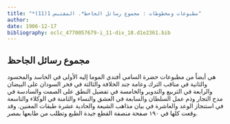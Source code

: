 ```yaml
---
title: "*مطبوعات ومخطوطات : مجموع رسائل الجاحظ*. المقتبس 1(11)"
author: 
date: 1906-12-17
bibliography: oclc_4770057679-i_11-div_18.d1e2361.bib
---
```




##  مجموع رسائل  الجاحظ 


 هي أيضاً من مطبوعات حضرة السامي أفندي الموما إليه الأولى في الحاسد والمحسود والثانية في مناقب الترك وعامة جند الخلافة والثالثة في فخر السودان على البيضان والرابعة في التربيع والتدوير والخامسة في تفضيل النطق على الصمت والسادسة في مدح التجار وذم عمل السلطان والسابعة في العشق والنساء والثامنة في الوكلاء والتاسعة في استنجاز الوعد والعاشرة في بيان مذاهب الشيعة والحادية  عشرة  طبقات المغنين. وقد وقعت كلها في  ١٩٠  صفحة منصفة القطع جيدة الطبع وتطلب من طابعها بمصر. 
